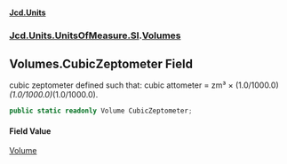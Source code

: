 #### [Jcd.Units](index 'index')
### [Jcd.Units.UnitsOfMeasure.SI](Jcd.Units.UnitsOfMeasure.SI 'Jcd.Units.UnitsOfMeasure.SI').[Volumes](Volumes 'Jcd.Units.UnitsOfMeasure.SI.Volumes')

## Volumes.CubicZeptometer Field

cubic zeptometer defined such that: cubic attometer = zm³ × (1.0/1000.0)*(1.0/1000.0)*(1.0/1000.0).

```csharp
public static readonly Volume CubicZeptometer;
```

#### Field Value
[Volume](Volume 'Jcd.Units.UnitTypes.Volume')